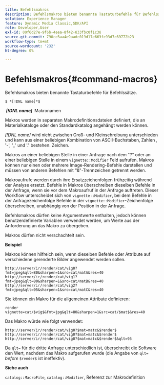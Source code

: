 ```yaml
---
title: Befehlsmakros
description: Befehlsmakros bieten benannte Tastaturbefehle für Befehlssätze.
solution: Experience Manager
feature: Dynamic Media Classic,SDK/API
role: Developer,User
exl-id: 00f6d27e-9f6b-4eea-8f42-833fbc0f1c38
source-git-commit: 790ce3aa4e9aadc019d17e663fc93d7c69772b23
workflow-type: tm+mt
source-wordcount: '232'
ht-degree: 0%

---
```


# Befehlsmakros{#command-macros}

Befehlsmakros bieten benannte Tastaturbefehle für Befehlssätze.

`$ *[!DNL name]*$`

**&#x200B; *[!DNL name]* &#x200B;** Makronamen

Makros werden in separaten Makrodefinitionsdateien definiert, die an Materialkataloge oder den Standardkatalog angehängt werden können.

*[!DNL name]* wird nicht zwischen Groß- und Kleinschreibung unterschieden und kann aus einer beliebigen Kombination von ASCII-Buchstaben, Zahlen , &#39;-&#39;, &#39;_&#39; und &#39;.&#39; bestehen. Zeichen.

Makros an einer beliebigen Stelle in einer Anfrage nach dem &quot;?“ oder an einer beliebigen Stelle in einem `vignette::Modifier` Feld aufrufen. Makros können nur einen oder mehrere Image-Rendering-Befehle darstellen und müssen von anderen Befehlen mit &quot;&amp;&quot;-Trennzeichen getrennt werden.

Makroaufrufe werden durch ihre Ersatzzeichenfolgen frühzeitig während der Analyse ersetzt. Befehle in Makros überschreiben dieselben Befehle in der Anfrage, wenn sie vor dem Makroaufruf in der Anfrage auftreten. Dieser Workflow unterscheidet sich von `vignette::Modifier`, bei dem Befehle in der Anfragezeichenfolge Befehle in der `vignette::Modifier`-Zeichenfolge überschreiben, unabhängig von der Position in der Anfrage.

Befehlsmakros dürfen keine Argumentwerte enthalten, jedoch können benutzerdefinierte Variablen verwendet werden, um Werte aus der Anforderung an das Makro zu übergeben.

Makros dürfen nicht verschachtelt sein.

**Beispiel**

Makros können hilfreich sein, wenn dieselben Befehle oder Attribute auf verschiedene gerenderte Bilder angewendet werden sollen.

`http://server/ir/render/cat/vig0?fmt=jpeg&qlt=80&sharpen=1&src=cat/matA&res=40 http://server/ir/render/cat/vig1?fmt=jpeg&qlt=80&sharpen=1&src=cat/matB&res=40 http://server/ir/render/cat/vig2?fmt=jpeg&qlt=95&sharpen=1&src=cat/matC&res=40`

Sie können ein Makro für die allgemeinen Attribute definieren:

`render vignette=cat/$vig$&fmt=jpg&qlt=80&sharpen=1&src=cat/$mat$&res=40`

Das Makro würde wie folgt verwendet:

`http://server/ir/render/cat/vig0?$mat=matc&$render$ http://server/ir/render/cat/vig0?$mat=matc&$render$ http://server/ir/render/cat/vig0?$mat=matc&$render$&qlt=95`

Da `qlt=` für die dritte Anfrage unterschiedlich ist, überschreibt die Software den Wert, nachdem das Makro aufgerufen wurde (die Angabe von `qlt=` *before* `$render$` ist ineffektiv).

**Siehe auch**

`catalog::MacroFile`, `catalog::Modifier`, Referenz zur Makrodefinition

<!--<a id="section_297B7FCB285F4891AA76DF8393089931"></a>-->
